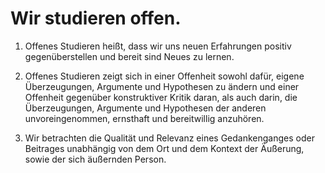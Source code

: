 <!---
   NAME - The NAME of this project is:
ethos

  FILE - The FILENAME of the current file is:
/v4a4.md

  CREATION - This project was CREATED on:
2017-01-28-16:15:00 UTC

  MODIFICATION - This project was last MODIFIED on:
2017-01-28-16:15:00 UTC

  VERSION - The current VERSION of this project is:
<git-commit-hash>-2017-01-28-16:15:00 UTC

  CREATOR(S) - This project was CREATED by:
Michael Czechowski, Martin Maga

  CONTACT - You can CONTACT the creator(s) or developer(s) of this project at:
E-Mail: mail@martinmaga.de

  COPYRIGHT - The COPYRIGHT holder of this project is:
COPYRIGHT (c) 2016 Martin Maga

  LICENSE - This project is LICENSED under the following license:
Martin Maga 2016 CC BY-SA 4.0 https://creativecommons.org

  SUBFILE – This is a SUBFILE! For more INFORMATION on this project go to:
/README.md
--->

# Wir studieren offen.

1.	Offenes Studieren heißt, dass wir uns neuen Erfahrungen positiv gegenüberstellen und bereit sind Neues zu lernen.

2.	Offenes Studieren zeigt sich in einer Offenheit sowohl dafür, eigene Überzeugungen, Argumente und Hypothesen zu ändern und einer Offenheit gegenüber konstruktiver Kritik daran, als auch darin, die Überzeugungen, Argumente und Hypothesen der anderen unvoreingenommen, ernsthaft und bereitwillig anzuhören.

3.	Wir betrachten die Qualität und Relevanz eines Gedankenganges oder Beitrages unabhängig von dem Ort und dem Kontext der Äußerung, sowie der sich äußernden Person.
